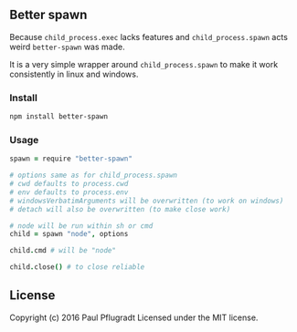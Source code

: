 ## Better spawn

Because `child_process.exec` lacks features and `child_process.spawn` acts weird `better-spawn` was made.

It is a very simple wrapper around `child_process.spawn` to make it work consistently in linux and windows.

### Install

```bash
npm install better-spawn
```

### Usage

```coffee
spawn = require "better-spawn"

# options same as for child_process.spawn
# cwd defaults to process.cwd
# env defaults to process.env
# windowsVerbatimArguments will be overwritten (to work on windows)
# detach will also be overwritten (to make close work)

# node will be run within sh or cmd
child = spawn "node", options

child.cmd # will be "node"

child.close() # to close reliable
```


## License
Copyright (c) 2016 Paul Pflugradt
Licensed under the MIT license.
